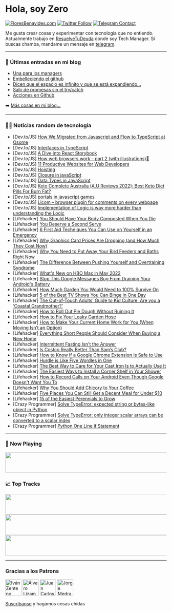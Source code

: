 # Hola, soy Zero

[![FloresBenavides.com](https://img.shields.io/website?down_message=oops&label=MiBlog&style=for-the-badge&up_message=online&url=https%3A%2F%2Ffloresbenavides.com)](https://floresbenavides.com) [![Twitter Follow](https://img.shields.io/twitter/follow/ZeroDragon?color=%231DA1F2&label=Follow&logo=twitter&logoColor=ffffff&style=for-the-badge)](https://twitter.com/zerodragon) [![Telegram Contact](https://img.shields.io/badge/escr%C3%ADbeme-ZeroDragon-%2326A5E4?style=for-the-badge&logo=telegram)](https://t.me/zerodragon)

Me gusta crear cosas y experimentar con tecnología que no entiendo.
Actualmente trabajo en [ResuelveTuDeuda](http://github.com/resuelve) donde soy Tech Manager.
Si buscas chamba, mandame un mensaje en [telegram](https://t.me/zerodragon).

---

### 📕 Últimas entradas en mi blog
<!-- BLOG-POST-LIST:START -->
- [Una para los managers](https://floresbenavides.com/una-para-los-managers/)
- [Embelleciendo el github](https://floresbenavides.com/embelleciendo-el-github/)
- [Dicen que el espacio es infinito y que se está expandiendo…](https://floresbenavides.com/dicen-que-el-espacio-es-infinito-y-que-se-esta-expandiendo/)
- [Salir de promesas sin el try/catch](https://floresbenavides.com/salir-de-promesas-sin-el-try-catch/)
- [Acciones en Github](https://floresbenavides.com/acciones-en-github/)
<!-- BLOG-POST-LIST:END -->

➡️ [Más cosas en mi blog...](https://floresbenavides.com)

---

### 👨‍💻 Noticias random de tecnología
<!-- TECH-POSTS:START -->
- [Dev.to/JS] [How We Migrated from Javascript and Flow to TypeScript at Osome](https://dev.to/frolovdev/how-we-migrated-from-javascript-and-flow-to-typescript-at-osome-4661)
- [Dev.to/JS] [Interfaces in TypeScript](https://dev.to/faminiprodev/interfaces-in-typescript-4ne6)
- [Dev.to/JS] [A Dive into React Storybook](https://dev.to/asayerio_techblog/a-dive-into-react-storybook-e9d)
- [Dev.to/JS] [How web browsers work - part 2 &lpar;with illustrations&rpar;🚀](https://dev.to/arikaturika/how-web-browsers-work-part-2-with-illustrations-1gn5)
- [Dev.to/JS] [11 Productive Websites for Web Developers](https://dev.to/suprabhasupi/11-productive-websites-for-web-developers-2f1)
- [Dev.to/JS] [Hoisting](https://dev.to/faminiprodev/hoisting-1h3o)
- [Dev.to/JS] [Closure in javaScript](https://dev.to/faminiprodev/closure-in-javascript-4o1m)
- [Dev.to/JS] [Data Types in JavaScript](https://dev.to/gsharma010/data-types-in-javascript-12g6)
- [Dev.to/JS] [Keto Complete Australia &lpar;A.U Reviews 2022&rpar;: Best Keto Diet Pills For Burn Fat?](https://dev.to/ketocompletget/keto-complete-australia-au-reviews-2022-best-keto-diet-pills-for-burn-fat-5708)
- [Dev.to/JS] [portals in javascript games](https://dev.to/noobjonh/portals-in-javascript-games-27pm)
- [Dev.to/JS] [Licom – browser plugin for comments on every webpage](https://dev.to/skorotkiewicz/licom-browser-plugin-for-comments-on-every-webpage-21of)
- [Dev.to/JS] [Implementation of Logic is way more harder than understanding the Logic](https://dev.to/smitagravat/implementation-of-logic-is-way-more-harder-than-understanding-the-logic-4d8l)
- [Lifehacker] [You Should Have Your Body Composted When You Die](https://lifehacker.com/you-should-have-your-body-composted-when-you-die-1848830967)
- [Lifehacker] [You Deserve a Second Serve](https://lifehacker.com/you-deserve-a-second-serve-1848830090)
- [Lifehacker] [6 First Aid Techniques You Can Use on Yourself in an Emergency](https://lifehacker.com/6-first-aid-techniques-you-can-use-on-yourself-in-an-em-1848830456)
- [Lifehacker] [Why Graphics Card Prices Are Dropping &lpar;and How Much They Cost Now&rpar;](https://lifehacker.com/why-graphics-card-prices-are-dropping-and-how-much-the-1848830151)
- [Lifehacker] [Why You Need to Put Away Your Bird Feeders and Baths Right Now](https://lifehacker.com/why-you-need-to-put-away-your-bird-feeders-and-baths-ri-1848829773)
- [Lifehacker] [The Difference Between Pushing Yourself and Overtraining Syndrome](https://lifehacker.com/the-difference-between-pushing-yourself-and-overtrainin-1848829377)
- [Lifehacker] [What&#39;s New on HBO Max in May 2022](https://lifehacker.com/whats-new-on-hbo-max-in-may-2022-1848829242)
- [Lifehacker] [Stop This Google Messages Bug From Draining Your Android&#39;s Battery](https://lifehacker.com/stop-this-google-messages-bug-from-draining-your-androi-1848829221)
- [Lifehacker] [How Much Garden You Would Need to 100% Survive On](https://lifehacker.com/how-much-garden-you-would-need-to-100-survive-on-1848829190)
- [Lifehacker] [5 of the Best TV Shows You Can Binge in One Day](https://lifehacker.com/5-of-the-best-tv-shows-to-binge-in-one-day-1848828945)
- [Lifehacker] [The Out-of-Touch Adults’ Guide to Kid Culture: Are you a ‘Coastal Grandmother?’](https://lifehacker.com/the-out-of-touch-adults-guide-to-kid-culture-are-you-1848827824)
- [Lifehacker] [How to Roll Out Pie Dough Without Ruining It](https://lifehacker.com/how-to-roll-out-pie-dough-without-ruining-it-1848826680)
- [Lifehacker] [How to Fix Your Leaky Garden Hose](https://lifehacker.com/how-to-fix-your-leaky-garden-hose-1848823256)
- [Lifehacker] [How to Make Your Current Home Work for You &lpar;When Moving Isn’t an Option&rpar;](https://lifehacker.com/how-to-make-your-current-home-work-for-you-when-moving-1848811320)
- [Lifehacker] [Everything Short People Should Consider When Buying a New Home](https://lifehacker.com/everything-short-people-should-consider-when-buying-a-n-1848825549)
- [Lifehacker] [Intermittent Fasting Isn&#39;t the Answer](https://lifehacker.com/intermittent-fasting-isnt-the-answer-1848825077)
- [Lifehacker] [Is Costco Really Better Than Sam’s Club?](https://lifehacker.com/is-costco-really-better-than-sam-s-club-1848825201)
- [Lifehacker] [How to Know If a Google Chrome Extension Is Safe to Use](https://lifehacker.com/how-to-know-if-a-google-chrome-extension-is-safe-to-use-1848824700)
- [Lifehacker] [Hurdle is Like Five Wordles in One](https://lifehacker.com/hurdle-is-like-five-wordles-in-one-1848823944)
- [Lifehacker] [The Best Way to Care for Your Cast Iron Is to Actually Use It](https://lifehacker.com/the-best-way-to-care-for-your-cast-iron-is-to-actually-1848824476)
- [Lifehacker] [The Easiest Ways to Install a Corner Shelf in Your Shower](https://lifehacker.com/the-easiest-ways-to-install-a-corner-shelf-in-your-show-1848824161)
- [Lifehacker] [How to Record Calls on Your Android Even Though Google Doesn&#39;t Want You To](https://lifehacker.com/how-to-record-calls-on-your-android-even-though-google-1848823180)
- [Lifehacker] [Why You Should Add Chicory to Your Coffee](https://lifehacker.com/why-you-should-add-chicory-to-your-coffee-1848822988)
- [Lifehacker] [Five Places You Can Still Get a Decent Meal for Under $10](https://lifehacker.com/five-places-you-can-still-get-a-decent-meal-for-under-1848823346)
- [Lifehacker] [15 of the Easiest Perennials to Grow](https://lifehacker.com/15-of-the-easiest-perennials-to-grow-1848823371)
- [Crazy Programmer] [Solve TypeError: expected string or bytes-like object in Python](https://www.thecrazyprogrammer.com/2022/04/expected-string-or-bytes-like-object.html)
- [Crazy Programmer] [Solve TypeError: only integer scalar arrays can be converted to a scalar index](https://www.thecrazyprogrammer.com/2022/04/only-integer-scalar-arrays-can-be-converted-to-a-scalar-index.html)
- [Crazy Programmer] [Python One Line if Statement](https://www.thecrazyprogrammer.com/2022/04/python-one-line-if.html)<!-- TECH-POSTS:END -->

---

### 🎵 Now Playing
<a href="https://spotify-now-playing-dun.vercel.app/now-playing?open"><img src="https://spotify-now-playing-dun.vercel.app/now-playing" width="540" height="64"></a>

### 📈 Top Tracks
<a href="https://spotify-now-playing-dun.vercel.app/top-tracks?i=1&open"><img src="https://spotify-now-playing-dun.vercel.app/top-tracks?i=1" width="540" height="64"></a>
<a href="https://spotify-now-playing-dun.vercel.app/top-tracks?i=2&open"><img src="https://spotify-now-playing-dun.vercel.app/top-tracks?i=2" width="540" height="64"></a>
<a href="https://spotify-now-playing-dun.vercel.app/top-tracks?i=3&open"><img src="https://spotify-now-playing-dun.vercel.app/top-tracks?i=3" width="540" height="64"></a>

---

### Gracias a los Patrons
[<img src="https://avatars.githubusercontent.com/u/243380?v=4" alt="Iván Zenteno" width="50px">](https://github.com/k001) [<img src="https://avatars.githubusercontent.com/u/19955639?v=4" alt="Álvaro Lizama" width="50px">](https://github.com/alvarolizama) [<img src="https://avatars.githubusercontent.com/u/2718753?v=4" alt="Juan Carlos Ruiz" width="50px">](https://github.com/JuanCrg90) [<img src="https://avatars.githubusercontent.com/u/37025?v=4" alt="Jorge Medrano" width="50px">](https://github.com/h1pp1e) 

[Suscríbanse](https://www.patreon.com/zerodragon) y hagámos cosas chidas
